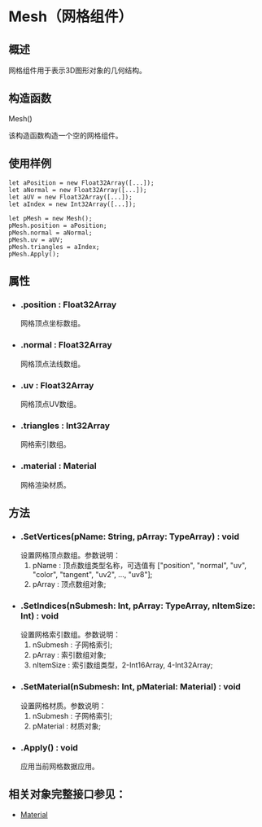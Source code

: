 # Mesh（网格组件）

## 概述
网格组件用于表示3D图形对象的几何结构。

## 构造函数
Mesh()

该构造函数构造一个空的网格组件。

## 使用样例
```
let aPosition = new Float32Array([...]);
let aNormal = new Float32Array([...]);
let aUV = new Float32Array([...]);
let aIndex = new Int32Array([...]);

let pMesh = new Mesh();
pMesh.position = aPosition;
pMesh.normal = aNormal;
pMesh.uv = aUV;
pMesh.triangles = aIndex;
pMesh.Apply();
```

## 属性
* ### .position : Float32Array
    网格顶点坐标数组。
* ### .normal : Float32Array
    网格顶点法线数组。
* ### .uv : Float32Array
    网格顶点UV数组。
* ### .triangles : Int32Array
    网格索引数组。
* ### .material : Material
    网格渲染材质。

## 方法
* ### .SetVertices(pName: String, pArray: TypeArray) : void
    设置网格顶点数组。参数说明：
    1. pName : 顶点数组类型名称，可选值有
    ["position", "normal", "uv", "color", "tangent", "uv2", ..., "uv8"];
    2. pArray : 顶点数组对象;
* ### .SetIndices(nSubmesh: Int, pArray: TypeArray, nItemSize: Int) : void
    设置网格索引数组。参数说明：
    1. nSubmesh : 子网格索引;
    2. pArray : 索引数组对象;
    3. nItemSize : 索引数组类型，2-Int16Array, 4-Int32Array;
* ### .SetMaterial(nSubmesh: Int, pMaterial: Material) : void
    设置网格材质。参数说明：
    1. nSubmesh : 子网格索引;
    2. pMaterial : 材质对象;
* ### .Apply() : void
    应用当前网格数据应用。

## 相关对象完整接口参见：
* [Material]()